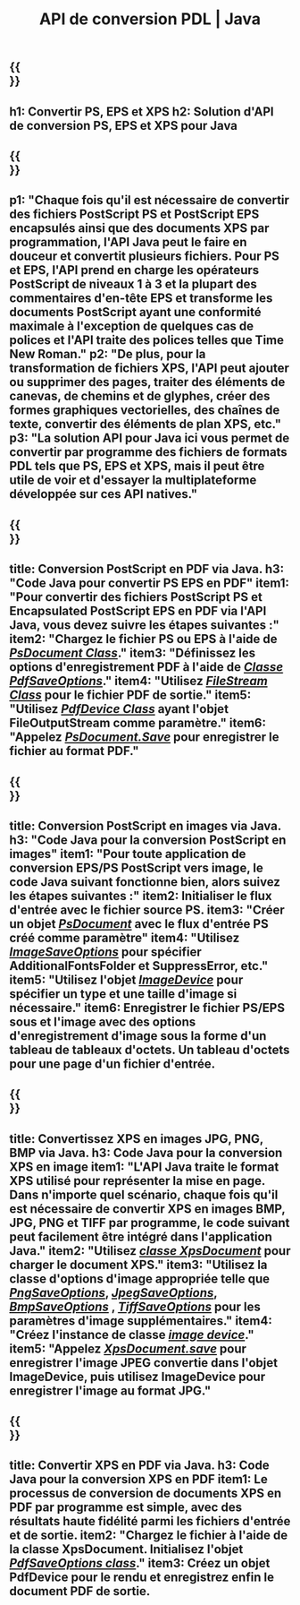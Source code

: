 ﻿---
translation: true
template: /_templates/_conversion-java.md
title: API de conversion PDL | Java
url: /java/conversion/
description: Convertissez PS, EPS et XPS en PDF et en images, y compris BMP, JPG, PNG et TIFF à l'aide de la bibliothèque Java avec la fonctionnalité de conversion Aspose.Page PDL.
family: page
platformtag: net
feature: conversion
---

{{<section banner>}}
---
h1: Convertir PS, EPS et XPS
h2: Solution d'API de conversion PS, EPS et XPS pour Java
---

{{<section overview>}}
---
p1: "Chaque fois qu'il est nécessaire de convertir des fichiers PostScript PS et PostScript EPS encapsulés ainsi que des documents XPS par programmation, l'API Java peut le faire en douceur et convertit plusieurs fichiers. Pour PS et EPS, l'API prend en charge les opérateurs PostScript de niveaux 1 à 3 et la plupart des commentaires d'en-tête EPS et transforme les documents PostScript ayant une conformité maximale à l'exception de quelques cas de polices et l'API traite des polices telles que Time New Roman."
p2: "De plus, pour la transformation de fichiers XPS, l'API peut ajouter ou supprimer des pages, traiter des éléments de canevas, de chemins et de glyphes, créer des formes graphiques vectorielles, des chaînes de texte, convertir des éléments de plan XPS, etc."
p3: "La solution API pour Java ici vous permet de convertir par programme des fichiers de formats PDL tels que PS, EPS et XPS, mais il peut être utile de voir et d'essayer la multiplateforme développée sur ces API natives."
---

{{<section feature1>}}
---
title: Conversion PostScript en PDF via Java.
h3: "Code Java pour convertir PS EPS en PDF"
item1: "Pour convertir des fichiers PostScript PS et Encapsulated PostScript EPS en PDF via l'API Java, vous devez suivre les étapes suivantes :"
item2: "Chargez le fichier PS ou EPS à l'aide de [*PsDocument Class*](https://reference.aspose.com/page/java/com.aspose.eps/PsDocument)."
item3: "Définissez les options d'enregistrement PDF à l'aide de [*Classe PdfSaveOptions*](https://reference.aspose.com/page/java/com.aspose.eps.device/PdfSaveOptions)."
item4: "Utilisez [*FileStream Class*](https://docs.oracle.com/javase/7/docs/api/java/io/FileOutputStream.html) pour le fichier PDF de sortie."
item5: "Utilisez [*PdfDevice Class*](https://reference.aspose.com/page/java/com.aspose.eps.device/PdfDevice) ayant l'objet FileOutputStream comme paramètre."
item6: "Appelez [*PsDocument.Save*](https://reference.aspose.com/page/java/com.aspose.eps/PsDocument#save-com.aspose.page.Device-com.aspose.page.SaveOptions-) pour enregistrer le fichier au format PDF."
---

{{<section feature2>}}
---
title: Conversion PostScript en images via Java.
h3: "Code Java pour la conversion PostScript en images"
item1: "Pour toute application de conversion EPS/PS PostScript vers image, le code Java suivant fonctionne bien, alors suivez les étapes suivantes :"
item2: Initialiser le flux d'entrée avec le fichier source PS.
item3: "Créer un objet [*PsDocument*](https://reference.aspose.com/page/java/com.aspose.eps/psdocument) avec le flux d'entrée PS créé comme paramètre"
item4: "Utilisez [*ImageSaveOptions*](https://reference.aspose.com/page/java/com.aspose.eps.device/imagesaveoptions) pour spécifier AdditionalFontsFolder et SuppressError, etc."
item5: "Utilisez l'objet [*ImageDevice*](https://reference.aspose.com/page/java/com.aspose.eps.device/imagedevice) pour spécifier un type et une taille d'image si nécessaire."
item6: Enregistrer le fichier PS/EPS sous et l'image avec des options d'enregistrement d'image sous la forme d'un tableau de tableaux d'octets. Un tableau d'octets pour une page d'un fichier d'entrée.
---


{{<section feature3>}}
---
title: Convertissez XPS en images JPG, PNG, BMP via Java.
h3: Code Java pour la conversion XPS en image
item1: "L'API Java traite le format XPS utilisé pour représenter la mise en page. Dans n'importe quel scénario, chaque fois qu'il est nécessaire de convertir XPS en images BMP, JPG, PNG et TIFF par programme, le code suivant peut facilement être intégré dans l'application Java."
item2: "Utilisez [*classe XpsDocument*](https://reference.aspose.com/page/java/com.aspose.xps/XpsDocument) pour charger le document XPS."
item3: "Utilisez la classe d'options d'image appropriée telle que [*PngSaveOptions*](https://reference.aspose.com/page/java/com.aspose.xps.rendering/PngSaveOptions), [*JpegSaveOptions*](https://reference.aspose.com/page/java/com.aspose.xps.rendering/JpegSaveOptions), [*BmpSaveOptions*](https://reference.aspose.com/page/java/com.aspose.xps.rendering/BmpSaveOptions) , [*TiffSaveOptions*](https://reference.aspose.com/page/java/com.aspose.xps.rendering/TiffSaveOptions) pour les paramètres d'image supplémentaires."
item4: "Créez l'instance de classe [*image device*](https://reference.aspose.com/page/java/com.aspose.xps.rendering/ImageDevice)."
item5: "Appelez [*XpsDocument.save*](https://reference.aspose.com/page/java/com.aspose.xps/XpsDocument#save-com.aspose.page.Device-com.aspose.page.SaveOptions-) pour enregistrer l'image JPEG convertie dans l'objet ImageDevice, puis utilisez ImageDevice pour enregistrer l'image au format JPG."
---

{{<section feature4>}}
---
title: Convertir XPS en PDF via Java.
h3: Code Java pour la conversion XPS en PDF
item1: Le processus de conversion de documents XPS en PDF par programme est simple, avec des résultats haute fidélité parmi les fichiers d'entrée et de sortie.
item2: "Chargez le fichier à l'aide de la classe XpsDocument. Initialisez l'objet [*PdfSaveOptions class*](https://reference.aspose.com/page/java/com.aspose.xps.rendering/PdfDevice)."
item3: Créez un objet PdfDevice pour le rendu et enregistrez enfin le document PDF de sortie.
---


